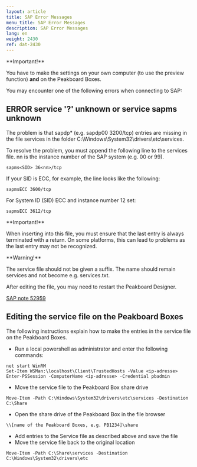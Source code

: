 ```yaml
---
layout: article
title: SAP Error Messages
menu_title: SAP Error Messages
description: SAP Error Messages
lang: en
weight: 2430
ref: dat-2430
---
```


<div class="box-warning" markdown="1">
**Important!**

You have to make the settings on your own computer (to use the preview function) **and** on the Peakboard Boxes.
</div>

You may encounter one of the following errors when connecting to SAP:

## ERROR service '?' unknown or service sapms unknown

The problem is that sapdp* (e.g. sapdp00 3200/tcp) entries are missing in the file services in the folder C:\Windows\System32\drivers\etc\services.

To resolve the problem, you must append the following line to the services file. nn is the instance number of the SAP system (e.g. 00 or 99).

`sapms<SID> 36<nn>/tcp`

If your SID is ECC, for example, the line looks like the following:

`sapmsECC 3600/tcp`

For System ID (SID) ECC and instance number 12 set:

`sapmsECC 3612/tcp`

<div class="box-warning" markdown="1">
**Important!**

When inserting into this file, you must ensure that the last entry is always terminated with a return. On some platforms, this can lead to problems as the last entry may not be recognized.
</div>

<div class="box-warning" markdown="1">
**Warning!**

The service file should not be given a suffix. The name should remain services and not become e.g. services.txt.
</div>

After editing the file, you may need to restart the Peakboard Designer.

[SAP note 52959](https://launchpad.support.sap.com/#/notes/52959)

## Editing the service file on the Peakboard Boxes

The following instructions explain how to make the entries in the service file on the Peakboard Boxes.

* Run a local powershell as administrator and enter the following commands:

```
net start WinRM
Set-Item WSMan:\localhost\Client\TrustedHosts -Value <ip-adresse>
Enter-PSSession -ComputerName <ip-adresse> -Credential pbadmin
```

* Move the service file to the Peakboard Box share drive

```
Move-Item -Path C:\Windows\System32\drivers\etc\services -Destination C:\Share
```

* Open the share drive of the Peakboard Box in the file browser

```
\\[name of the Peakboard Boxes, e.g. PB1234]\share
```

* Add entries to the Service file as described above and save the file
* Move the service file back to the original location

```
Move-Item -Path C:\Share\services -Destination C:\Windows\System32\drivers\etc
```
